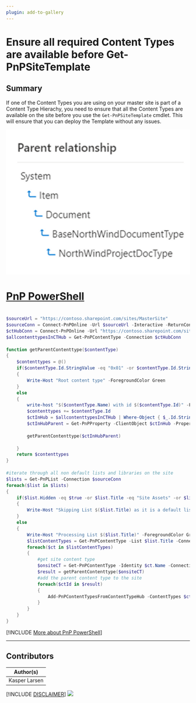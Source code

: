 ```yaml
---
plugin: add-to-gallery
---
```


# Ensure all required Content Types are available before Get-PnPSiteTemplate

## Summary

If one of the Content Types you are using on your master site is part of a Content Type Hierachy, you need to ensure that all the Content Types are available on the site before you use the `Get-PnPSiteTemplate` cmdlet. This will ensure that you can deploy the Template without any issues.

![Example Screenshot](assets/example.png)


# [PnP PowerShell](#tab/pnpps)

```powershell

$sourceUrl = "https://contoso.sharepoint.com/sites/MasterSite"
$sourceConn = Connect-PnPOnline -Url $sourceUrl -Interactive -ReturnConnection
$ctHubConn = Connect-PnPOnline -Url "https://contoso.sharepoint.com/sites/contenttypehub" -Interactive -ReturnConnection
$allcontenttypesInCTHub = Get-PnPContentType -Connection $ctHubConn

function getParentContenttype($contentType) 
{
    $contenttypes = @()
    if($contentType.Id.StringValue -eq "0x01" -or $contentType.Id.StringValue -eq "0x0101" -or $contentType.Id.StringValue -eq "0x0120") #root content type
    {
        Write-Host "Root content type" -ForegroundColor Green
    }
    else 
    {
        write-host "$($contentType.Name) with id $($contentType.Id)" -ForegroundColor Blue
        $contenttypes += $contentType.Id
        $ctInHub = $allcontenttypesInCTHub | Where-Object { $_.Id.StringValue -eq $contentType.Id.StringValue }    
        $ctInHubParent = Get-PnPProperty -ClientObject $ctInHub -Property Parent -Connection $ctHubConn
        
        getParentContenttype($ctInHubParent)
        
    }
    return $contenttypes
}

#iterate through all non default lists and libraries on the site
$lists = Get-PnPList -Connection $sourceConn 
foreach($list in $lists)
{
    if($list.Hidden -eq $true -or $list.Title -eq "Site Assets" -or $list.Title -eq "Site Pages" -or $list.Title -eq "Style Library" -or $list.Title -eq "Form Templates" )
    {
        Write-Host "Skipping List $($list.Title) as it is a default list" -ForegroundColor Yellow
    }
    else 
    {
        Write-Host "Processing List $($list.Title)" -ForegroundColor Green
        $listContentTypes = Get-PnPContentType -List $list.Title -Connection $sourceConn
        foreach($ct in $listContentTypes)
        {
            #get site content type
            $onsiteCT = Get-PnPContentType -Identity $ct.Name -Connection $sourceConn
            $result = getParentContenttype($onsiteCT)
            #add the parent content type to the site
            foreach($ctId in $result)
            {
                Add-PnPContentTypesFromContentTypeHub -ContentTypes $ctId.StringValue -Connection $sourceConn -ErrorAction Stop | Out-Null
            }
        }
    }
}


```
[!INCLUDE [More about PnP PowerShell](../../docfx/includes/MORE-PNPPS.md)]
***


## Contributors

| Author(s) |
|-----------|
| Kasper Larsen |

[!INCLUDE [DISCLAIMER](../../docfx/includes/DISCLAIMER.md)]
<img src="https://m365-visitor-stats.azurewebsites.net/script-samples/scripts/spo-ensure-cts-before-template" aria-hidden="true" />
